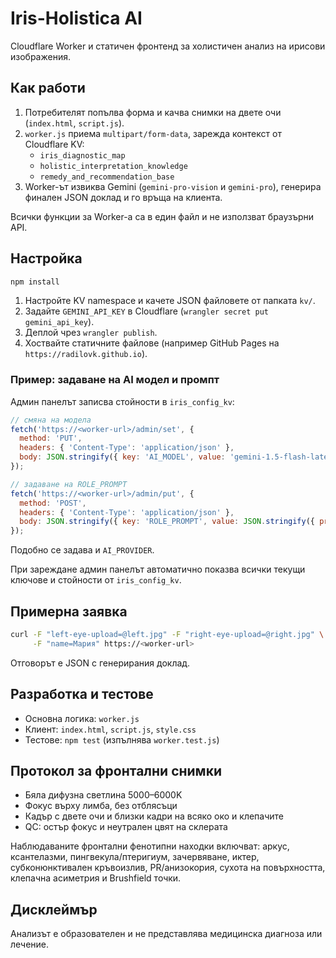 # Iris-Holistica AI

Cloudflare Worker и статичен фронтенд за холистичен анализ на ирисови изображения.

## Как работи

1. Потребителят попълва форма и качва снимки на двете очи (`index.html`, `script.js`).
2. `worker.js` приема `multipart/form-data`, зарежда контекст от Cloudflare KV:
   - `iris_diagnostic_map`
   - `holistic_interpretation_knowledge`
   - `remedy_and_recommendation_base`
3. Worker-ът извиква Gemini (`gemini-pro-vision` и `gemini-pro`), генерира финален JSON доклад и го връща на клиента.

Всички функции за Worker-а са в един файл и не използват браузърни API.

## Настройка

```bash
npm install
```

1. Настройте KV namespace и качете JSON файловете от папката `kv/`.
2. Задайте `GEMINI_API_KEY` в Cloudflare (`wrangler secret put gemini_api_key`).
3. Деплой чрез `wrangler publish`.
4. Хоствайте статичните файлове (например GitHub Pages на `https://radilovk.github.io`).

### Пример: задаване на AI модел и промпт

Админ панелът записва стойности в `iris_config_kv`:

```js
// смяна на модела
fetch('https://<worker-url>/admin/set', {
  method: 'PUT',
  headers: { 'Content-Type': 'application/json' },
  body: JSON.stringify({ key: 'AI_MODEL', value: 'gemini-1.5-flash-latest' })
});

// задаване на ROLE_PROMPT
fetch('https://<worker-url>/admin/put', {
  method: 'POST',
  headers: { 'Content-Type': 'application/json' },
  body: JSON.stringify({ key: 'ROLE_PROMPT', value: JSON.stringify({ prompt: 'Ти си холистичен консултант...' }) })
});
```

Подобно се задава и `AI_PROVIDER`.

При зареждане админ панелът автоматично показва всички текущи ключове и стойности от `iris_config_kv`.

## Примерна заявка

```bash
curl -F "left-eye-upload=@left.jpg" -F "right-eye-upload=@right.jpg" \
     -F "name=Мария" https://<worker-url>
```

Отговорът е JSON с генерирания доклад.

## Разработка и тестове

- Основна логика: `worker.js`
- Клиент: `index.html`, `script.js`, `style.css`
- Тестове: `npm test` (изпълнява `worker.test.js`)

## Протокол за фронтални снимки

- Бяла дифузна светлина 5000–6000K
- Фокус върху лимба, без отблясъци
- Кадър с двете очи и близки кадри на всяко око и клепачите
- QC: остър фокус и неутрален цвят на склерата

Наблюдаваните фронтални фенотипни находки включват: аркус, ксантелазми, пингвекула/птеригиум, зачервяване, иктер, субконюнктивален кръвоизлив, PR/анизокория, сухота на повърхността, клепачна асиметрия и Brushfield точки.

## Дисклеймър

Анализът е образователен и не представлява медицинска диагноза или лечение.
